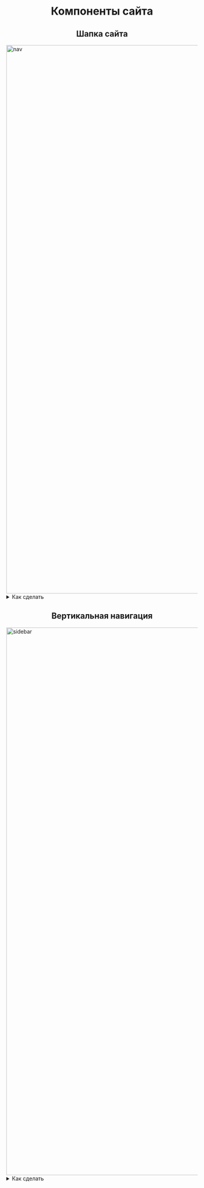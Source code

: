 <h1 align="center">Компоненты сайта</h1>



<!-- Nav-->
<h2 align="center">Шапка сайта</h2>

<picture>
<img width="1439" alt="nav" src="https://user-images.githubusercontent.com/69309199/228479057-17669790-972b-4eb2-ab2f-52a3d44ccd25.png">
</picture>

<!-- Реализация-->
<details>
  
<summary>
Как сделать
</summary>
  
  
<h3 align="center">HTML</h2>
  
```
<!--Шапка сайта-->
<nav class="nav">
    <span class="nav-logo">Web Dev</span>
    <ul class="nav-links">
      <li>
        <a href="#basics">Основы</a>
      </li>
      <li>
        <a href="#news">Статьи</a>
      </li>
      <li>
        <a href="#skills">Навыки</a>
      </li>
      <li>
        <a href="#sites"> Примеры</a>
      </li>
    </ul>
  </nav>
  
```
<h3 align="center">CSS</h2>

Название файла: 
  
```
nav.css
```
  
Стили:
  
```
.nav {
  max-width: var(--max-width);
  margin: 0 auto;
  display: flex;
  align-items: center;
  justify-content: space-between;
  padding: 2rem;
}

.nav-logo {
  font-family: var(--ff-secondary);
  font-size: 35px;
  font-weight: bold;
}

.nav-links {
  display: flex;
}

.nav-links a {
  color: inherit;
  font-size: 20px;
  text-transform: capitalize;
  letter-spacing: var(--spacing);
  padding: 0.5rem 1rem;
  transition: var(--transition);
  display: block;
}

.nav-links a:hover {
  transform: scale(1.2);
}
  
```
Подключение файла: 
  
```
@import "css-modules/nav.css";
```
<!-- конец -->
</details>

<!-- Nav ends-->



<!-- Вертикальная навигация-->
<h2 align="center">Вертикальная навигация</h2>

<picture>
<img width="1437" alt="sidebar" src="https://user-images.githubusercontent.com/69309199/228486536-9aa5ab24-bd46-4abf-8a24-ce63a4074f37.png">
</picture>

<!-- Реализация-->

<details>
  
<summary>
Как сделать
</summary>
  
  
<h3 align="center">HTML</h2>
  
```
<!-- Вертикальная навигация -->
   <div id="sidebar">
    <button class="sidebar-toggle">
      <i class="fas fa-bars"></i>
    </button>
    <aside class="sidebar">
      <div class="sidebar-header">
        <span class="sidebar-logo">Web Dev</span>
        <button class="close-btn"><i class="fas fa-times"></i></button>
      </div>
      <ul class="sidebar-links">
        <li>
          <a href="#basics">Основы</a>
        </li>
        <li>
          <a href="#news">Статьи</a>
        </li>
        <li>
          <a href="#skills">Навыки</a>
        </li>
        <li>
          <a href="#sites"> Примеры</a>
        </li>
      </ul>
    </aside>
  </div>
```
<h3 align="center">CSS</h2>

Название файла: 
  
```
sidebar.css  
```
  
Стили:
  
```
.sidebar-toggle {
  position: fixed;
  top: 50px;
  right: 50px;
  font-size: 30px;
  background: transparent;
  border-color: transparent;
  color: var(--heading-clr);
  transition: var(--transition);
  cursor: pointer;
  animation: bounce 2s ease-in-out infinite;
  z-index: 10;
}


@keyframes bounce {
  0% {
    transform: scale(1);
  }

  50% {
    transform: scale(1.5);
  }

  100% {
    transform: scale(1);
  }
}

.sidebar {
  position: fixed;
  top: 0;
  left: 0;
  width: 300px;
  height: 100%;
  /* background: var(--sidebck-clr); */
  background: var(--heading-clr);
  color: var(--bck-clr);
  display: grid;
  grid-template-rows: auto 1fr auto;
  row-gap: 1rem;
  transition: var(--transition);
  transform: translate(-100%);
  z-index: 10;
}

.sidebar-header {
  display: flex;
  justify-content: space-between;
  align-items: center;
  padding: 30px 20px;
}

.sidebar-logo {
  font-size: 35px;
  font-family: var(--ff-secondary);
}

.close-btn {
  font-size: 30px;
  background: transparent;
  border-color: transparent;
  color: var(--bck-clr);
  transition: var(--transition);
  cursor: pointer;
}

.close-btn:hover {
  transform: rotate(180deg);
}

.sidebar-links a {
  display: block;
  font-size: 1.5rem;
  text-transform: capitalize;
  padding: 1rem 1.5rem;
  color: inherit;
  transition: var(--transition);
}

.sidebar-links a:hover {
  padding-left: 2rem;
}


.show-sidebar {
  transform: translate(0);
}
  
```
Подключение файла: 
  
```
@import "css-modules/sidebar.css";
```

<h3 align="center">JavaScript</h2>

Название файла: 
  
```
sidebar.js
```
  
Код:
  
```
const sidebarJs = () => {
  const toggleBtn = document.querySelector(".sidebar-toggle");
  const closeBtn = document.querySelector(".close-btn");
  const sidebar = document.querySelector(".sidebar");

  toggleBtn.addEventListener("click", function () {
    sidebar.classList.toggle("show-sidebar");
  });

  closeBtn.addEventListener("click", function () {
    sidebar.classList.remove("show-sidebar");
  });
};
export default sidebarJs;
  
```
Подключение файла: 
  
```
import sidebarJs from "./js-modules/sidebar.js";
sidebarJs();
```

<!-- конец -->
</details>

































